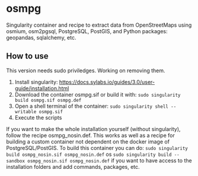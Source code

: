 # osmpg
Singularity container and recipe to extract data from OpenStreetMaps using osmium, osm2pgsql, PostgreSQL, PostGIS, and Python packages: geopandas, sqlalchemy, etc.

## How to use
This version needs sudo priviledges. Working on removing them.
1. Install singularity: https://docs.sylabs.io/guides/3.0/user-guide/installation.html
2. Download the container osmpg.sif or build it with: `sudo singularity build osmpg.sif osmpg.def`
3. Open a shell terminal of the container: `sudo singularity shell --writable osmpg.sif`
4. Execute the scripts

If you want to make the whole installation yourself (without singularity), follow the recipe osmpg_nosin.def. This works as well as a recipe for building a custom container not dependent on the docker image of PostgreSQL/PostGIS. To build this container you can do: `sudo singularity build osmpg_nosin.sif osmpg_nosin.def` os `sudo singularity build --sandbox osmpg_nosin.sif osmpg_nosin.def` if you want to have access to the installation folders and add commands, packages, etc.
